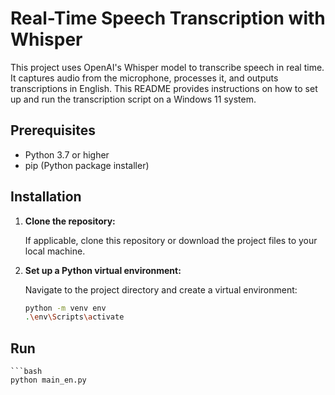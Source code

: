 # Real-Time Speech Transcription with Whisper

This project uses OpenAI's Whisper model to transcribe speech in real time. It captures audio from the microphone, processes it, and outputs transcriptions in English. This README provides instructions on how to set up and run the transcription script on a Windows 11 system.

## Prerequisites

- Python 3.7 or higher
- pip (Python package installer)

## Installation

1. **Clone the repository:**

   If applicable, clone this repository or download the project files to your local machine.

2. **Set up a Python virtual environment:**

   Navigate to the project directory and create a virtual environment:

   ```bash
   python -m venv env
   .\env\Scripts\activate

## Run
    ```bash
    python main_en.py

